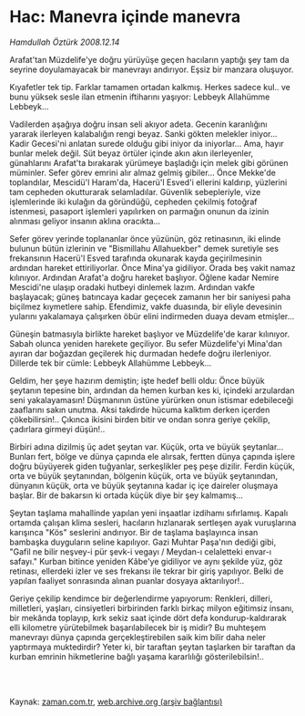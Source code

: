 # Hac: Manevra içinde manevra

*Hamdullah Öztürk 2008.12.14*

<td class="columnist-detail">
<p>Arafat'tan Müzdelife'ye doğru yürüyüşe geçen hacıların yaptığı şey tam da seyrine doyulamayacak bir manevrayı andırıyor. Eşsiz bir manzara oluşuyor.</p>
<p>
<div id="haberMetinDiv">
<p> Kıyafetler tek tip. Farklar tamamen ortadan kalkmış. Herkes sadece kul.. ve bunu yüksek sesle ilan etmenin iftiharını yaşıyor: Lebbeyk Allahümme Lebbeyk...
<p> Vadilerden aşağıya doğru insan seli akıyor adeta. Gecenin karanlığını yararak ilerleyen kalabalığın rengi beyaz. Sanki gökten melekler iniyor... Kadir Gecesi'ni anlatan surede olduğu gibi iniyor da iniyorlar... Ama, hayır bunlar melek değil. Süt beyaz örtüler içinde akın akın ilerleyenler, günahlarını Arafat'ta bırakarak yürümeye başladığı için melek gibi görünen müminler. Sefer görev emrini alır almaz gelmiş gibiler... Önce Mekke'de toplandılar, Mescidü'l Haram'da, Hacerü'l Esved'i ellerini kaldırıp, yüzlerini tam cepheden okutturarak selamladılar. Güvenlik sebepleriyle, vize işlemlerinde iki kulağın da göründüğü, cepheden çekilmiş fotoğraf istenmesi, pasaport işlemleri yapılırken on parmağın onunun da izinin alınması geliyor insanın aklına oracıkta... 
<p> Sefer görev yerinde toplananlar önce yüzünün, göz retinasının, iki elinde bulunun bütün izlerinin ve "Bismillahu Allahuekber" demek suretiyle ses frekansının Hacerü'l Esved tarafında okunarak kayda geçirilmesinin ardından hareket ettiriliyorlar. Önce Mina'ya gidiliyor. Orada beş vakit namaz kılınıyor. Ardından Arafat'a doğru hareket başlıyor. Öğlene kadar Nemire Mescidi'ne ulaşıp oradaki hutbeyi dinlemek lazım. Ardından vakfe başlayacak; güneş batıncaya kadar geçecek zamanın her bir saniyesi paha biçilmez kıymetlere sahip. Efendimiz, vakfe duasında, bir eliyle devesinin yularını yakalamaya çalışırken öbür elini indirmeden duaya devam etmişler...
<p> Güneşin batmasıyla birlikte hareket başlıyor ve Müzdelife'de karar kılınıyor. Sabah olunca yeniden harekete geçiliyor. Bu sefer Müzdelife'yi Mina'dan ayıran dar boğazdan geçilerek hiç durmadan hedefe doğru ilerleniyor. Dillerde tek bir cümle: Lebbeyk Allahümme Lebbeyk...
<p> Geldim, her şeye hazırım demiştin; işte hedef belli oldu: Önce büyük şeytanın tepesine bin, ardından da hemen kurban kes ki, içindeki arzulardan seni yakalayamasın! Düşmanının üstüne yürürken onun istismar edebileceği zaaflarını sakın unutma. Aksi takdirde hücuma kalktım derken içerden çökebilirsin!.. Çıkınca ikisini birden bitir ve ondan sonra geriye çekilip, çadırlara girmeyi düşün!..
<p> Birbiri adına dizilmiş üç adet şeytan var. Küçük, orta ve büyük şeytanlar... Bunları fert, bölge ve dünya çapında ele alırsak, fertten dünya çapında işlere doğru büyüyerek giden tuğyanlar, serkeşlikler peş peşe dizilir. Ferdin küçük, orta ve büyük şeytanından, bölgenin küçük, orta ve büyük şeytanından, dünyanın küçük, orta ve büyük şeytanına kadar iç içe daireler oluşmaya başlar. Bir de bakarsın ki ortada küçük diye bir şey kalmamış...
<p> Şeytan taşlama mahallinde yapılan yeni inşaatlar izdihamı sıfırlamış. Kapalı ortamda çalışan klima sesleri, hacıların hızlanarak sertleşen ayak vuruşlarına karışınca "Kös" seslerini andırıyor. Bir de taşlama başlayınca insan bambaşka duyguların seline kapılıyor. Gazi Muhtar Paşa'nın dediği gibi, "Gafil ne bilir neşvey-i pür şevk-i vegayı / Meydan-ı celaletteki envar-ı safayı." Kurban bitince yeniden Kâbe'ye gidiliyor ve aynı şekilde yüz, göz retinası, ellerdeki izler ve ses frekansı ile tekrar bir giriş yapılıyor. Belki de yapılan faaliyet sonrasında alınan puanlar dosyaya aktarılıyor!..
<p> Geriye çekilip kendimce bir değerlendirme yapıyorum: Renkleri, dilleri, milletleri, yaşları, cinsiyetleri birbirinden farklı birkaç milyon eğitimsiz insanı, bir mekânda toplayıp, kırk sekiz saat içinde dört defa kondurup-kaldırarak elli kilometre yürütebilmek başarılabilecek bir iş midir? Bu muhteşem manevrayı dünya çapında gerçekleştirebilen saik kim bilir daha neler yaptırmaya muktedirdir? Yeter ki, bir taraftan şeytan taşlarken bir taraftan da kurban emrinin hikmetlerine bağlı yaşama kararlılığı gösterilebilsin!..</p></p></p></p></p></p></p></p></div>
</p>


<p><br>
		 </br></p></td>

Kaynak: [zaman.com.tr](http://zaman.com.tr/yazar.do?yazino=770061), [web.archive.org (arşiv bağlantısı)](http://web.archive.org/web/20110614085102/http://www.zaman.com.tr:80/yazar.do?yazino=770061)
